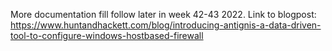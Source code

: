 More documentation fill follow later in week 42-43 2022.
Link to blogpost: https://www.huntandhackett.com/blog/introducing-antignis-a-data-driven-tool-to-configure-windows-hostbased-firewall
